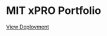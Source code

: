 # MIT xPRO Portfolio

<a href="https://avivafischer.github.io/MIT-xPRO-Portfolio/"><p>View Deployment</p></a>

